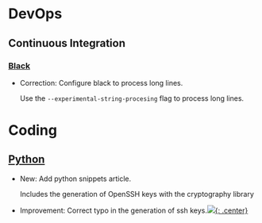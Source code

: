 # DevOps

## Continuous Integration

### [Black](black.md)

* Correction: Configure black to process long lines.

    Use the `--experimental-string-procesing` flag to process long lines.

# Coding

## [Python](python.md)

* New: Add python snippets article.

    Includes the generation of OpenSSH keys with the cryptography library

* Improvement: Correct typo in the generation of ssh keys.[![](not-by-ai.svg){: .center}](https://notbyai.fyi)
